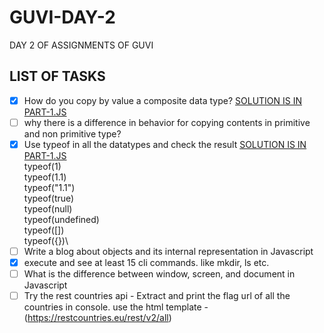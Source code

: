 # GUVI-DAY-2
DAY 2 OF ASSIGNMENTS OF GUVI

## LIST OF TASKS

- [x] How do you copy by value a composite data type? [SOLUTION IS IN PART-1.JS](PART-1.js )
- [ ] why there is a difference in behavior for copying contents in primitive and non primitive type? 
- [x] Use typeof in all the datatypes and check the result [SOLUTION IS IN PART-1.JS](PART-1.js )\
        typeof(1)\
        typeof(1.1)\
        typeof("1.1")\
        typeof(true)\
        typeof(null)\
        typeof(undefined)\
        typeof([])\
        typeof({})\
- [ ] Write a blog about objects and its internal representation in Javascript
- [x] execute and see at least 15 cli commands. like mkdir, ls etc.
- [ ] What is the difference between window, screen, and document in Javascript
- [ ] Try the rest countries api - Extract and print the flag url of all the countries in console. use the html template - (https://restcountries.eu/rest/v2/all)
